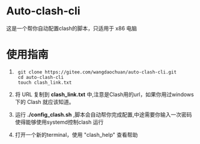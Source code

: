 # Auto-clash-cli
这是一个帮你自动配置clash的脚本，只适用于 x86 电脑
# 使用指南
1. ```
    git clone https://gitee.com/wangdaochuan/auto-clash-cli.git
    cd auto-clash-cli
    touch clash_link.txt
    ```

2. 将 URL 复制到 **clash_link.txt** 中,注意是Clash用的url，如果你用过windows 下的 Clash 就应该知道。
3. 运行 **./config_clash.sh** ,脚本会自动帮你完成配置,中途需要你输入一次密码使得能够使用systemd控制clash 运行
4. 打开一个新的terminal，使用 "clash_help" 查看帮助

